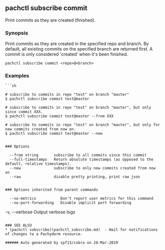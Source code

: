 ## pachctl subscribe commit

Print commits as they are created (finished).

### Synopsis


Print commits as they are created in the specified repo and branch.  By default, all existing commits on the specified branch are returned first.  A commit is only considered 'created' when it's been finished.

```
pachctl subscribe commit <repo>@<branch>
```

### Examples

```
```sh

# subscribe to commits in repo "test" on branch "master"
$ pachctl subscribe commit test@master

# subscribe to commits in repo "test" on branch "master", but only since commit XXX.
$ pachctl subscribe commit test@master --from XXX

# subscribe to commits in repo "test" on branch "master", but only for new commits created from now on.
$ pachctl subscribe commit test@master --new
```
```

### Options

```
      --from string       subscribe to all commits since this commit
      --full-timestamps   Return absolute timestamps (as opposed to the default, relative timestamps).
      --new               subscribe to only new commits created from now on
      --raw               disable pretty printing, print raw json
```

### Options inherited from parent commands

```
      --no-metrics           Don't report user metrics for this command
      --no-port-forwarding   Disable implicit port forwarding
  -v, --verbose              Output verbose logs
```

### SEE ALSO
* [pachctl subscribe](pachctl_subscribe.md)	 - Wait for notifications of changes to a Pachyderm resource.

###### Auto generated by spf13/cobra on 28-Mar-2019
